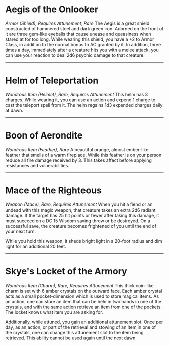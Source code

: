 # Aegis of the Onlooker
*Armor (Shield), Requires Attunement, Rare*
The Aegis is a great shield constructed of hammered steel and dark green iron. Adorned on the front of it are three gem-like eyeballs that cause unease and queasiness when stared at for too long. While wearing this shield, you have a +2 to Armor Class, in addition to the normal bonus to AC granted by it. In addition, three times a day, immediately after a creature hits you with a melee attack, you can use your reaction to deal 2d6 psychic damage to that creature.

---
# Helm of Teleportation
*Wondrous Item (Helmet), Rare, Requires Attunement*
This helm has 3 charges. While wearing it, you can use an action and expend 1 charge to cast the teleport spell from it. The helm regains 1d3 expended charges daily at dawn.

---

# Boon of Aerondite

*Wondrous Item (Feather), Rare*
A beautiful orange, almost ember-like feather that smells of a warm fireplace. While this feather is on your person reduce all fire damage received by 3. This takes affect before applying resistances and vulnerabilities.

---

# Mace of the Righteous
*Weapon (Mace), Rare, Requires Attunement*
When you hit a fiend or an undead with this magic weapon, that creature takes an extra 2d6 radiant damage. If the target has 25 hit points or fewer after taking this damage, it must succeed on a DC 15 Wisdom saving throw or be destroyed. On a successful save, the creature becomes frightened of you until the end of your next turn.

While you hold this weapon, it sheds bright light in a 20-foot radius and dim light for an additional 20 feet.

---

# Skye's Locket of the Armory
*Wondrous Item (Charm), Rare, Requires Attunement*
This thick coin-like charm is set with 6 amber crystals on the outward face. Each amber crystal acts as a small pocket-dimension which is used to store magical items. As an action, one can store an item that can be held in two hands in one of the crystals, and with the same action retrieve an item from one of the pockets. The locket knows what item you are asking for.

Additionally, while attuned, you gain an additional attunement slot. Once per day, as an action, or part of the retrieval and stowing of an item in one of the crystals, one can change this attunement slot to the item being retrieved. This ability cannot be used again until the next dawn.
